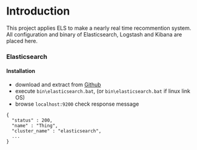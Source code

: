 # Introduction

This project applies ELS to make a nearly real time recommention system.   
All configuration and binary of Elasticsearch, Logstash and Kibana are placed here.

### Elasticsearch
#### Installation
* download and extract from [Github](https://github.com/VenRaaS/elk.git)
* execute `bin\elasticsearch.bat`, (or `bin\elasticsearch.bat` if linux link OS)
* browse `localhost:9200` check response message
```
{
  "status" : 200,
  "name" : "Thing",
  "cluster_name" : "elasticsearch",
  ...
}
```
